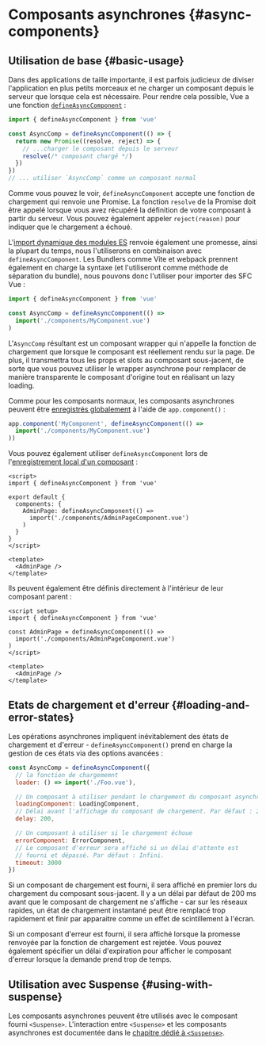 # Composants asynchrones {#async-components}

## Utilisation de base {#basic-usage}

Dans des applications de taille importante, il est parfois judicieux de diviser l'application en plus petits morceaux et ne charger un composant depuis le serveur que lorsque cela est nécessaire. Pour rendre cela possible, Vue a une fonction [`defineAsyncComponent`](/api/general.html#defineasynccomponent) :

```js
import { defineAsyncComponent } from 'vue'

const AsyncComp = defineAsyncComponent(() => {
  return new Promise((resolve, reject) => {
    // ...charger le composant depuis le serveur
    resolve(/* composant chargé */)
  })
})
// ... utiliser `AsyncComp` comme un composant normal
```

Comme vous pouvez le voir, `defineAsyncComponent` accepte une fonction de chargement qui renvoie une Promise. La fonction `resolve` de la Promise doit être appelé lorsque vous avez récupéré la définition de votre composant à partir du serveur. Vous pouvez également appeler `reject(reason)` pour indiquer que le chargement a échoué.

L'[import dynamique des modules ES](https://developer.mozilla.org/fr/docs/Web/JavaScript/Reference/Statements/import#dynamic_imports) renvoie également une promesse, ainsi la plupart du temps, nous l'utiliserons en combinaison avec `defineAsyncComponent`. Les Bundlers comme Vite et webpack prennent également en charge la syntaxe (et l'utiliseront comme méthode de séparation du bundle), nous pouvons donc l'utiliser pour importer des SFC Vue :

```js
import { defineAsyncComponent } from 'vue'

const AsyncComp = defineAsyncComponent(() =>
  import('./components/MyComponent.vue')
)
```

L'`AsyncComp` résultant est un composant wrapper qui n'appelle la fonction de chargement que lorsque le composant est réellement rendu sur la page. De plus, il transmettra tous les props et slots au composant sous-jacent, de sorte que vous pouvez utiliser le wrapper asynchrone pour remplacer de manière transparente le composant d'origine tout en réalisant un lazy loading.

Comme pour les composants normaux, les composants asynchrones peuvent être [enregistrés globalement](/guide/components/registration.html#global-registration) à l'aide de `app.component()` :

```js
app.component('MyComponent', defineAsyncComponent(() =>
  import('./components/MyComponent.vue')
))
```

<div class="options-api">

Vous pouvez également utiliser `defineAsyncComponent` lors de l'[enregistrement local d'un composant](/guide/components/registration.html#local-registration) :

```vue
<script>
import { defineAsyncComponent } from 'vue'

export default {
  components: {
    AdminPage: defineAsyncComponent(() =>
      import('./components/AdminPageComponent.vue')
    )
  }
}
</script>

<template>
  <AdminPage />
</template>
```

</div>

<div class="composition-api">

Ils peuvent également être définis directement à l'intérieur de leur composant parent :

```vue
<script setup>
import { defineAsyncComponent } from 'vue'

const AdminPage = defineAsyncComponent(() =>
  import('./components/AdminPageComponent.vue')
)
</script>

<template>
  <AdminPage />
</template>
```

</div>

## Etats de chargement et d'erreur {#loading-and-error-states}

Les opérations asynchrones impliquent inévitablement des états de chargement et d'erreur - `defineAsyncComponent()` prend en charge la gestion de ces états via des options avancées :

```js
const AsyncComp = defineAsyncComponent({
  // la fonction de chargememnt
  loader: () => import('./Foo.vue'),

  // Un composant à utiliser pendant le chargement du composant asynchrone
  loadingComponent: LoadingComponent,
  // Délai avant l'affichage du composant de chargement. Par défaut : 200 ms.
  delay: 200,

  // Un composant à utiliser si le chargement échoue
  errorComponent: ErrorComponent,
  // Le composant d'erreur sera affiché si un délai d'attente est
  // fourni et dépassé. Par défaut : Infini.
  timeout: 3000
})
```

Si un composant de chargement est fourni, il sera affiché en premier lors du chargement du composant sous-jacent. Il y a un délai par défaut de 200 ms avant que le composant de chargement ne s'affiche - car sur les réseaux rapides, un état de chargement instantané peut être remplacé trop rapidement et finir par apparaitre comme un effet de scintillement à l'écran.

Si un composant d'erreur est fourni, il sera affiché lorsque la promesse renvoyée par la fonction de chargement est rejetée. Vous pouvez également spécifier un délai d'expiration pour afficher le composant d'erreur lorsque la demande prend trop de temps.

## Utilisation avec Suspense {#using-with-suspense}

Les composants asynchrones peuvent être utilisés avec le composant fourni `<Suspense>`. L'interaction entre `<Suspense>` et les composants asynchrones est documentée dans le [chapitre dédié à `<Suspense>`](/guide/built-ins/suspense.html).
